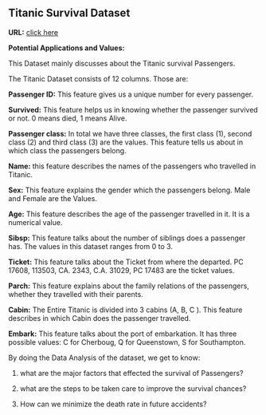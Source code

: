 ## Titanic Survival Dataset

**URL:** [click here](https://www.kaggle.com/datasets/brendan45774/test-file)

**Potential Applications and Values:**

This Dataset mainly discusses about the Titanic survival Passengers.

The Titanic Dataset consists of 12 columns. Those are:

**Passenger ID:** This feature gives us a unique number for every passenger.

**Survived:** This feature helps us in knowing whether the passenger survived or not. 0 means died, 1 means Alive.

**Passenger class:** In total we have three classes, the first class (1), second class (2) and third class (3) are the values. This feature tells us about in which class the passengers belong.

**Name:** this feature describes the names of the passengers who travelled in Titanic.

**Sex:** This feature explains the gender which the passengers belong. Male and Female are the Values.

**Age:** This feature describes the age of the passenger travelled in it. It is a numerical value.

**Sibsp:** This feature talks about the number of siblings does a passenger has. The values in this dataset ranges from 0 to 3.

**Ticket:** This feature talks about the Ticket from where the departed. PC 17608, 113503, CA. 2343, C.A. 31029, PC 17483 are the ticket values.

**Parch:** This feature explains about the family relations of the passengers, whether they travelled with their parents.

**Cabin:** The Entire Titanic is divided into 3 cabins (A, B, C ).  This feature describes in which Cabin does the passenger travelled.

**Embark:** This feature talks about the port of embarkation. It has three possible values: C for Cherboug, Q for Queenstown, S for Southampton.

By doing the Data Analysis of the dataset, we get to know:

1. what are the major factors that effected the survival of Passengers?

2. what are the steps to be taken care to improve the survival chances?

3. How can we minimize the death rate in future accidents?

